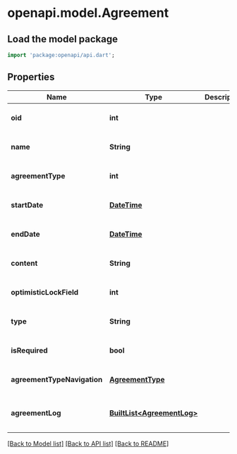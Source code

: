 # openapi.model.Agreement

## Load the model package
```dart
import 'package:openapi/api.dart';
```

## Properties
Name | Type | Description | Notes
------------ | ------------- | ------------- | -------------
**oid** | **int** |  | [optional] [default to null]
**name** | **String** |  | [optional] [default to null]
**agreementType** | **int** |  | [optional] [default to null]
**startDate** | [**DateTime**](DateTime.md) |  | [optional] [default to null]
**endDate** | [**DateTime**](DateTime.md) |  | [optional] [default to null]
**content** | **String** |  | [optional] [default to null]
**optimisticLockField** | **int** |  | [optional] [default to null]
**type** | **String** |  | [optional] [default to null]
**isRequired** | **bool** |  | [optional] [default to null]
**agreementTypeNavigation** | [**AgreementType**](AgreementType.md) |  | [optional] [default to null]
**agreementLog** | [**BuiltList&lt;AgreementLog&gt;**](AgreementLog.md) |  | [optional] [default to const []]

[[Back to Model list]](../README.md#documentation-for-models) [[Back to API list]](../README.md#documentation-for-api-endpoints) [[Back to README]](../README.md)



